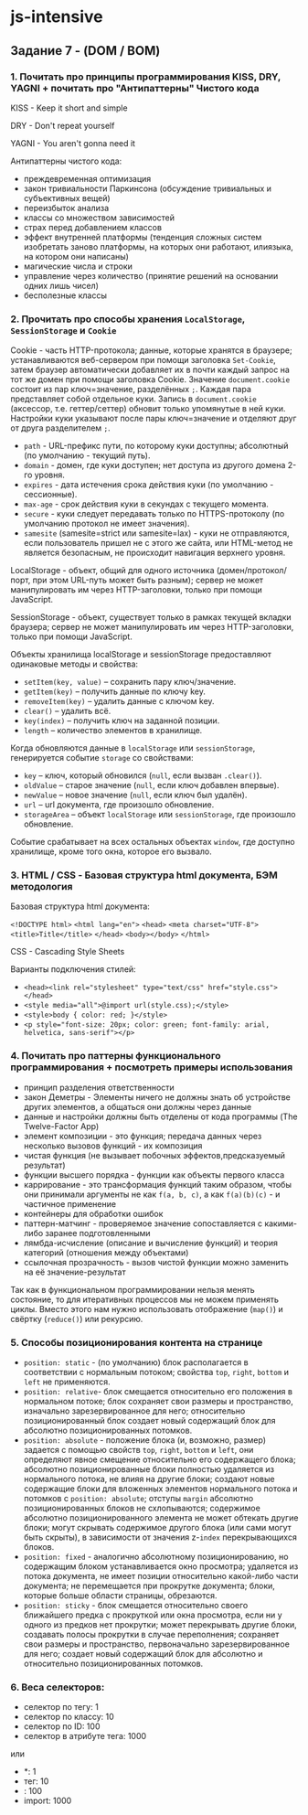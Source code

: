 # js-intensive

## Задание 7 - (DOM / BOM)

### 1. Почитать про принципы программирования KISS, DRY, YAGNI + почитать про "Антипаттерны" Чистого кода

KISS - Keep it short and simple

DRY - Don't repeat yourself

YAGNI - You aren't gonna need it

Антипаттерны чистого кода:

- преждевременная оптимизация
- закон тривиальности Паркинсона (обсуждение тривиальных и субъективных вещей)
- переизбыток анализа
- классы со множеством зависимостей
- страх перед добавлением классов
- эффект внутренней платформы (тенденция сложных систем изобретать заново платформы, на которых они работают, илиязыка, на котором они написаны)
- магические числа и строки
- управление через количество (принятие решений на основании одних лишь чисел)
- бесполезные классы

### 2. Прочитать про способы хранения `LocalStorage`, `SessionStorage` и `Cookie`

Cookie - часть HTTP-протокола; данные, которые хранятся в браузере; устанавливаются веб-сервером при помощи заголовка `Set-Cookie`, затем браузер автоматически добавляет их в почти каждый запрос на тот же домен при помощи заголовка Cookie. Значение `document.cookie` состоит из пар ключ=значение, разделённых `;`. Каждая пара представляет собой отдельное куки. Запись в `document.cookie` (акcессор, т.е. геттер/сеттер) обновит только упомянутые в ней куки. Настройки куки указывают после пары ключ=значение и отделяют друг от друга разделителем `;`.

- `path` - URL-префикс пути, по которому куки доступны; абсолютный (по умолчанию - текущий путь).
- `domain` - домен, где куки доступен; нет доступа из другого домена 2-го уровня.
- `expires` - дата истечения срока действия куки (по умолчанию - сессионные).
- `max-age` - срок действия куки в секундах с текущего момента.
- `secure` - куки следует передавать только по HTTPS-протоколу (по умолчанию протокол не имеет значения).
- `samesite` (samesite=strict или samesite=lax) - куки не отправляются, если пользователь пришел не с этого же сайта, или HTML-метод не является безопасным, не происходит навигация верхнего уровня.

LocalStorage - объект, общий для одного источника (домен/протокол/порт, при этом URL-путь может быть разным); сервер не может манипулировать им через HTTP-заголовки, только при помощи JavaScript.

SessionStorage - объект, существует только в рамках текущей вкладки браузера; сервер не может манипулировать им через HTTP-заголовки, только при помощи JavaScript.

Объекты хранилища localStorage и sessionStorage предоставляют одинаковые методы и свойства:

- `setItem(key, value)` – сохранить пару ключ/значение.
- `getItem(key)` – получить данные по ключу key.
- `removeItem(key)` – удалить данные с ключом key.
- `clear()` – удалить всё.
- `key(index)` – получить ключ на заданной позиции.
- `length` – количество элементов в хранилище.

Когда обновляются данные в `localStorage` или `sessionStorage`, генерируется событие `storage` со свойствами:

- `key` – ключ, который обновился (`null`, если вызван `.clear()`).
- `oldValue` – старое значение (`null`, если ключ добавлен впервые).
- `newValue` – новое значение (`null`, если ключ был удалён).
- `url` – url документа, где произошло обновление.
- `storageArea` – объект `localStorage` или `sessionStorage`, где произошло обновление.

Событие срабатывает на всех остальных объектах `window`, где доступно хранилище, кроме того окна, которое его вызвало.

### 3. HTML / CSS - Базовая структура html документа, БЭМ методология

Базовая структура html документа:

`<!DOCTYPE html>`
`<html lang="en">`
  `<head>`
    `<meta charset="UTF-8">`
    `<title>Title</title>`
  `</head>`
  `<body></body>`
`</html>`

CSS - Cascading Style Sheets

Варианты подключения стилей:

- `<head><link rel="stylesheet" type="text/css" href="style.css"></head>`
- `<style media="all">@import url(style.css);</style>`
- `<style>body { color: red; }</style>`
- `<p style="font-size: 20px; color: green; font-family: arial, helvetica, sans-serif"></p>`

### 4. Почитать про паттерны функционального программирования + посмотреть примеры использования

- принцип разделения ответственности
- закон Деметры - Элементы ничего не должны знать об устройстве других элементов, а общаться они должны через данные
- данные и настройки должны быть отделены от кода программы (The Twelve-Factor App)
- элемент композиции - это функция; передача данных через несколько вызовов функций - их композиция
- чистая функция (не вызывает побочных эффектов,предсказуемый результат)
- функции высшего порядка - функции как объекты первого класса
- каррирование - это трансформация функций таким образом, чтобы они принимали аргументы не как `f(a, b, c)`, а как `f(a)(b)(c)` - и частичное применение
- контейнеры для обработки ошибок
- паттерн-матчинг - проверяемое значение сопоставляется с какими-либо заранее подготовленными
- лямбда-исчисление (описание и вычисление функций) и теория категорий (отношения между объектами)
- ссылочная прозрачность - вызов чистой функции можно заменить на её значение-результат

Так как в функциональном программировании нельзя менять состояние, то для итеративных процессов мы не можем применять циклы. Вместо этого нам нужно использовать отображение (`map()`) и свёртку (`reduce()`) или рекурсию.

### 5. Способы позиционирования контента на странице

- `position: static` - (по умолчанию) блок располагается в соответствии с нормальным потоком; свойства `top`, `right`, `bottom` и `left` не применяются.
- `position: relative`- блок смещается относительно его положения в нормальном потоке; блок сохраняет свои размеры и пространство, изначально зарезервированное для него; относительно позиционированный блок создает новый содержащий блок для абсолютно позиционированных потомков.
- `position: absolute` - положение блока (и, возможно, размер) задается с помощью свойств `top`, `right`, `bottom` и `left`, они определяют явное смещение относительно его содержащего блока; абсолютно позиционированные блоки полностью удаляется из нормального потока, не влияя на другие блоки; создают новые содержащие блоки для вложенных элементов нормального потока и потомков с `position: absolute`; отступы `margin` абсолютно позиционированных блоков не схлопываются; содержимое абсолютно позиционированного элемента не может обтекать другие блоки; могут скрывать содержимое другого блока (или сами могут быть скрыты), в зависимости от значения z-`index` перекрывающихся блоков.
- `position: fixed` - аналогично абсолютному позиционированию, но содержащим блоком устанавливается окно просмотра; удаляется из потока документа, не имеет позиции относительно какой-либо части документа; не перемещается при прокрутке документа; блоки, которые больше области страницы, обрезаются.
- `position: sticky` - блок смещается относительно своего ближайшего предка с прокруткой или окна просмотра, если ни у одного из предков нет прокрутки; может перекрывать другие блоки, создавать полосы прокрутки в случае переполнения; сохраняет свои размеры и пространство, первоначально зарезервированное для него; создает новый содержащий блок для абсолютно и относительно позиционированных потомков.

### 6. Веса селекторов:

- селектор по тегу: 1
- селектор по классу: 10
- селектор по ID: 100
- селектор в атрибуте тега: 1000

или

- *: 1
- тег: 10
- <style></style>: 100
- import: 1000
